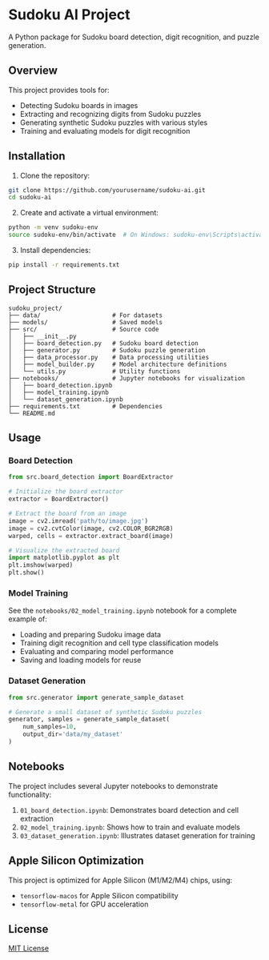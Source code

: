 # Sudoku AI Project

A Python package for Sudoku board detection, digit recognition, and puzzle generation.

## Overview

This project provides tools for:
- Detecting Sudoku boards in images
- Extracting and recognizing digits from Sudoku puzzles
- Generating synthetic Sudoku puzzles with various styles
- Training and evaluating models for digit recognition

## Installation

1. Clone the repository:
```bash
git clone https://github.com/yourusername/sudoku-ai.git
cd sudoku-ai
```

2. Create and activate a virtual environment:
```bash
python -m venv sudoku-env
source sudoku-env/bin/activate  # On Windows: sudoku-env\Scripts\activate
```

3. Install dependencies:
```bash
pip install -r requirements.txt
```

## Project Structure

```
sudoku_project/
├── data/                    # For datasets
├── models/                  # Saved models
├── src/                     # Source code
│   ├── __init__.py
│   ├── board_detection.py   # Sudoku board detection
│   ├── generator.py         # Sudoku puzzle generation  
│   ├── data_processor.py    # Data processing utilities
│   ├── model_builder.py     # Model architecture definitions
│   └── utils.py             # Utility functions
├── notebooks/               # Jupyter notebooks for visualization
│   ├── board_detection.ipynb
│   ├── model_training.ipynb
│   └── dataset_generation.ipynb
├── requirements.txt         # Dependencies
└── README.md
```

## Usage

### Board Detection

```python
from src.board_detection import BoardExtractor

# Initialize the board extractor
extractor = BoardExtractor()

# Extract the board from an image
image = cv2.imread('path/to/image.jpg')
image = cv2.cvtColor(image, cv2.COLOR_BGR2RGB)
warped, cells = extractor.extract_board(image)

# Visualize the extracted board
import matplotlib.pyplot as plt
plt.imshow(warped)
plt.show()
```

### Model Training

See the `notebooks/02_model_training.ipynb` notebook for a complete example of:
- Loading and preparing Sudoku image data
- Training digit recognition and cell type classification models
- Evaluating and comparing model performance
- Saving and loading models for reuse

### Dataset Generation

```python
from src.generator import generate_sample_dataset

# Generate a small dataset of synthetic Sudoku puzzles
generator, samples = generate_sample_dataset(
    num_samples=10,
    output_dir='data/my_dataset'
)
```

## Notebooks

The project includes several Jupyter notebooks to demonstrate functionality:

1. `01_board_detection.ipynb`: Demonstrates board detection and cell extraction
2. `02_model_training.ipynb`: Shows how to train and evaluate models
3. `03_dataset_generation.ipynb`: Illustrates dataset generation for training

## Apple Silicon Optimization

This project is optimized for Apple Silicon (M1/M2/M4) chips, using:
- `tensorflow-macos` for Apple Silicon compatibility
- `tensorflow-metal` for GPU acceleration

## License

[MIT License](LICENSE)